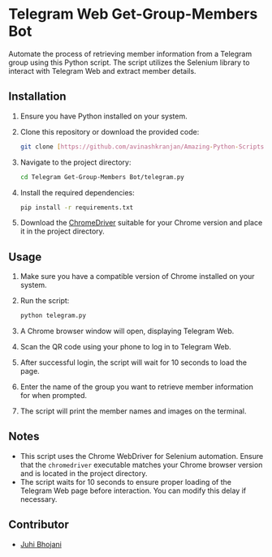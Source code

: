 # Telegram Web Get-Group-Members Bot

Automate the process of retrieving member information from a Telegram group using this Python script. The script utilizes the Selenium library to interact with Telegram Web and extract member details.

## Installation

1. Ensure you have Python installed on your system.
2. Clone this repository or download the provided code:

    ```bash
    git clone [https://github.com/avinashkranjan/Amazing-Python-Scripts]
    ```

3. Navigate to the project directory:

    ```bash
    cd Telegram Get-Group-Members Bot/telegram.py
    ```
4. Install the required dependencies:

    ```bash
    pip install -r requirements.txt
    ```
5. Download the [ChromeDriver](https://chromedriver.chromium.org/downloads) suitable for your Chrome version and place it in the project directory.

## Usage

1. Make sure you have a compatible version of Chrome installed on your system.
2. Run the script:

    ```bash
    python telegram.py
    ```
3. A Chrome browser window will open, displaying Telegram Web.
4. Scan the QR code using your phone to log in to Telegram Web.
5. After successful login, the script will wait for 10 seconds to load the page.
6. Enter the name of the group you want to retrieve member information for when prompted.
7. The script will print the member names and images on the terminal.

## Notes

- This script uses the Chrome WebDriver for Selenium automation. Ensure that the `chromedriver` executable matches your Chrome browser version and is located in the project directory.
- The script waits for 10 seconds to ensure proper loading of the Telegram Web page before interaction. You can modify this delay if necessary.

## Contributor

- [Juhi Bhojani](https://github.com/Juhibhojani)


